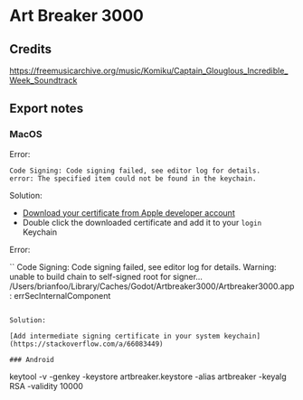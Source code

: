 # Art Breaker 3000

## Credits

https://freemusicarchive.org/music/Komiku/Captain_Glouglous_Incredible_Week_Soundtrack

## Export notes

### MacOS

Error:

```
Code Signing: Code signing failed, see editor log for details.
error: The specified item could not be found in the keychain.
```

Solution:

- [Download your certificate from Apple developer account](https://developer.apple.com/account/resources/certificates/list)
- Double click the downloaded certificate and add it to your `login` Keychain

Error:

``
Code Signing: Code signing failed, see editor log for details.
Warning: unable to build chain to self-signed root for signer...
/Users/brianfoo/Library/Caches/Godot/Artbreaker3000/Artbreaker3000.app: errSecInternalComponent
```

Solution:

[Add intermediate signing certificate in your system keychain](https://stackoverflow.com/a/66083449)

### Android

```
keytool -v -genkey -keystore artbreaker.keystore -alias artbreaker -keyalg RSA -validity 10000
```